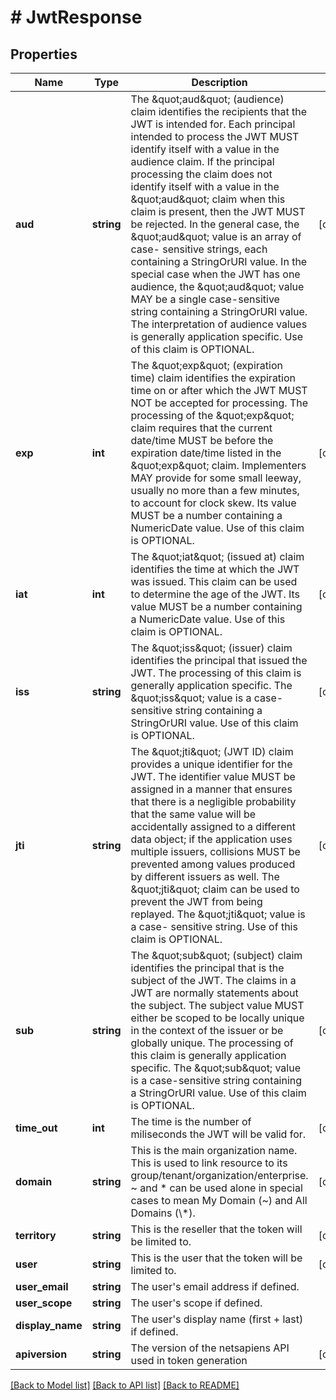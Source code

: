 # # JwtResponse

## Properties

Name | Type | Description | Notes
------------ | ------------- | ------------- | -------------
**aud** | **string** | The \&quot;aud\&quot; (audience) claim identifies the recipients that the JWT is    intended for.  Each principal intended to process the JWT MUST    identify itself with a value in the audience claim.  If the principal    processing the claim does not identify itself with a value in the    \&quot;aud\&quot; claim when this claim is present, then the JWT MUST be    rejected.  In the general case, the \&quot;aud\&quot; value is an array of case-    sensitive strings, each containing a StringOrURI value.  In the    special case when the JWT has one audience, the \&quot;aud\&quot; value MAY be a    single case-sensitive string containing a StringOrURI value.  The    interpretation of audience values is generally application specific.    Use of this claim is OPTIONAL. | [optional]
**exp** | **int** | The \&quot;exp\&quot; (expiration time) claim identifies the expiration time on    or after which the JWT MUST NOT be accepted for processing.  The    processing of the \&quot;exp\&quot; claim requires that the current date/time    MUST be before the expiration date/time listed in the \&quot;exp\&quot; claim.  Implementers MAY provide for some small leeway, usually no more than    a few minutes, to account for clock skew.  Its value MUST be a number    containing a NumericDate value.  Use of this claim is OPTIONAL. | [optional]
**iat** | **int** | The \&quot;iat\&quot; (issued at) claim identifies the time at which the JWT was    issued.  This claim can be used to determine the age of the JWT.  Its    value MUST be a number containing a NumericDate value.  Use of this    claim is OPTIONAL. | [optional]
**iss** | **string** | The \&quot;iss\&quot; (issuer) claim identifies the principal that issued the    JWT.  The processing of this claim is generally application specific.    The \&quot;iss\&quot; value is a case-sensitive string containing a StringOrURI    value.  Use of this claim is OPTIONAL. | [optional]
**jti** | **string** | The \&quot;jti\&quot; (JWT ID) claim provides a unique identifier for the JWT.    The identifier value MUST be assigned in a manner that ensures that    there is a negligible probability that the same value will be    accidentally assigned to a different data object; if the application    uses multiple issuers, collisions MUST be prevented among values    produced by different issuers as well.  The \&quot;jti\&quot; claim can be used    to prevent the JWT from being replayed.  The \&quot;jti\&quot; value is a case-    sensitive string.  Use of this claim is OPTIONAL. | [optional]
**sub** | **string** | The \&quot;sub\&quot; (subject) claim identifies the principal that is the    subject of the JWT.  The claims in a JWT are normally statements    about the subject.  The subject value MUST either be scoped to be    locally unique in the context of the issuer or be globally unique.    The processing of this claim is generally application specific.  The    \&quot;sub\&quot; value is a case-sensitive string containing a StringOrURI    value.  Use of this claim is OPTIONAL. | [optional]
**time_out** | **int** | The time is the number of miliseconds the JWT will be valid for. | [optional]
**domain** | **string** | This is the main organization name. This is used to link resource to its group/tenant/organization/enterprise. ~ and * can be used alone in special cases to mean My Domain (~) and All Domains (\\*). | [optional]
**territory** | **string** | This is the reseller that the token will be limited to. | [optional]
**user** | **string** | This is the user that the token will be limited to. | [optional]
**user_email** | **string** | The user&#39;s email address if defined. |
**user_scope** | **string** | The user&#39;s scope if defined. |
**display_name** | **string** | The user&#39;s display name (first + last) if defined. |
**apiversion** | **string** | The version of the netsapiens API used in token generation | [optional]

[[Back to Model list]](../../README.md#models) [[Back to API list]](../../README.md#endpoints) [[Back to README]](../../README.md)
